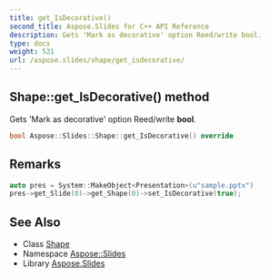 ```yaml
---
title: get_IsDecorative()
second_title: Aspose.Slides for C++ API Reference
description: Gets 'Mark as decorative' option Reed/write bool.
type: docs
weight: 521
url: /aspose.slides/shape/get_isdecorative/
---
```

## Shape::get_IsDecorative() method


Gets 'Mark as decorative' option Reed/write **bool**.

```cpp
bool Aspose::Slides::Shape::get_IsDecorative() override
```

## Remarks



```cpp
auto pres = System::MakeObject<Presentation>(u"sample.pptx")
pres->get_Slide(0)->get_Shape(0)->set_IsDecorative(true);
```

## See Also

* Class [Shape](../)
* Namespace [Aspose::Slides](../../)
* Library [Aspose.Slides](../../../)